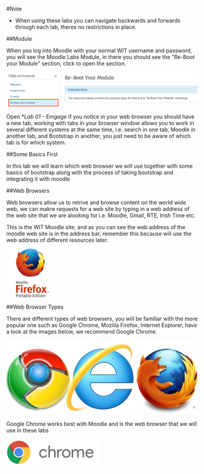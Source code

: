 #Note

- When using these labs you can navigate backwards and forwards through each lab, theres no restrictions in place.

##Module 

When you log into Moodle with your normal WIT username and password, you  will see the Moodle Labs Module, in there you should see the "Re-Boot your Module" section, click to open the section.

![](./img/06.png)

Open **Lab 01 - Emgage* if you notice in your web browser you should have a new tab, working with tabs in your browser window allows you to work in several different systems at the same time, i.e. search in one tab, Moodle in another tab, and Bootstrap in another, you just need to be aware of which tab is for which system.

##Some Basics First

In this lab we will learn which web browser we will use together with some basics of bootstrap along with the process of taking bootstrap and integrating it with moodle 

##Web Browsers

Web browsers allow us to retrive and browse content on the world wide web, we can makre requests for a web site by typing in a web address of the web site that we are alooking for i.e. Moodle, Gmail, RTE, Irish Time etc.

This is the WIT Moodle site, and as you can see the web address of the moodle web site is in the address bar, remember this because will use the web address of different resources later.

![](./img/02.png)

##Web Browser Types

There are different types of web browsers, you will be familiar with the more popular one such as Google Chrome, Mozilla Firefox, Internet Explorer, have a look at the images below, we recommend Google Chrome.

![](./img/04.png)

Google Chrome works best with Moodle and is the web browser that we will use in these labs

![](./img/03.png)
